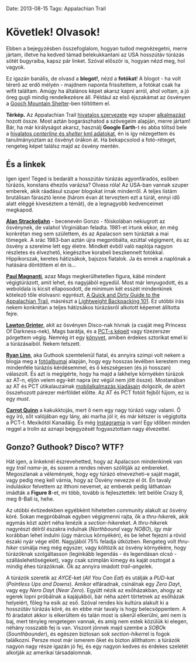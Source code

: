 Date: 2013-08-15
Tags: Appalachian Trail

# Követlek! Olvasok!

Ebben a bejegyzésben összefoglalom, hogyan tudod megnézegetni, merre jártam, illetve ha kedved támad belekukkantani az USA hosszútáv túrázás sötét bugyraiba, kapsz pár linket. Szóval először is, hogyan nézd meg, hol vagyok.

Ez igazán banális, de olvasd a **blogot!**, nézd a **fotókat**! A blogot - ha volt térerő az erdő mélyén - majdnem naponta frissítettem, a fotókat csak ha wifit találtam. Amúgy ha általános képet akarsz kapni arról, ahol voltam, a jó öreg gugli mindig rendelkezésre áll. Például az első éjszakámat az ösvényen a [Gooch Mountain Shelter](http://lmgtfy.com/?q=Gooch+Mountain+Shelter)-ben töltöttem el.

**Térkép.** Az Appalachian Trail [hivatalos szervezete](http://www.appalachiantrail.org/) egy szuper [alkalmazást](http://www.appalachiantrail.org/home/explore-the-trail) hozott össze. Most aztán bogarászhatod a szövegeim alapján, merre jártam! Bár, ha már királyságot akarsz, használj **Google Earth**-t és abba töltsd bele a [hivalatos *centerline* és *shelter* kml adatokat](http://www.appalachiantrail.org/home/explore-the-trail/gis-data), én is így nézegettem és tanulmányoztam az ösvényt órákon át. Ha bekapcsolod a fotó-réteget, rengeteg képet találsz majd az ösvény mentén.

## És a linkek

Igen igen! Téged is bedarált a hosszútáv túrázás agyonfáradós, esőben túrázós, konstans éhezős varázsa? Olvass róla! Az USA-ban vannak szuper emberek, akik ráadásul szuper blogokat írnak minderről. A teljes listám brutálisan fárasztó lenne (három évan át terveztem ezt a túrát, ennyi idő alatt eléggé kiveséztem a témát), de a legnagyobb kedvenceimet megkapod.

[**Alan Strackeljahn**](http://www.2000milehike.com/) - becenevén Gonzo - főiskolában nekiugrott az ösvénynek, de valahol Virginiában feladta. 1981-et írtunk ekkor, én még konkrétan meg sem születtem, és az Apalacson sem túráztak a mai tömegek. A srác 1983-ban aztán újra megpróbálta, ezúttal végigment, és az ösvény a szerelme lett egy életre. Mindkét évből való naplója nagyon részletes és élvezhető, kiegészítve korabeli beszkennelt fotókkal. Hippikorszak, keretes hátizsákok, bajszos fiatalok. Ja és ennek a naplónak a hatására döntöttem el én is...

[**Paul Magnanti**](http://www.pmags.com/), azaz Mags megkerülhetetlen figura, kábé mindent végigtúrázott, amit lehet, és nagyjából egyedül. Most már lenyugodott, és a weboldala is kicsit ellaposodott, de minimum két esszét mindenkinek kötelező tőle elolvasni: egyrészt, [A Quick and Dirty Guide to the Appalachian Trail](http://www.pmags.com/a-quick-and-dirty-guide-to-the-appalachian-trail), másrészt a [Lightweight Backpacking 101](http://www.pmags.com/lightweight-backpacking-101). Ez utóbbi írás nekem konkrétan a teljes hátizsákos túrázásról alkotott képemet állította fejre.

[**Lawton Grinter**](http://www.lawtongrinter.com/), akit az ösvényen Disco-nak hívnak (a csaját meg Princess Of Darkness-nek), Mags barátja, és a [PCT-s képeit](https://picasaweb.google.com/lawton.grinter/PCT2008) vagy tízezerszer pörgettem végig. Nemrég írt egy [könyvet](http://www.amazon.com/I-Hike-Lawton-Grinter/dp/0985241500/), amiben érdekes sztorikat emel ki a túrázásaiból. Nekem tetszett.

[**Ryan Linn**](http://www.guthookhikes.com/), aka Guthook szemtelenül fiatal, és annyira szimpi volt nekem a blogja meg a [fotóalbumai](https://picasaweb.google.com/115771443649912405729) alapján, hogy egy hosszas levélben kerestem meg mindenféle túrázós kérdésemmel, és ő készségesen (és jó hosszan) válaszolt. És azt is megígérte, hogy ha majd a lakhelye környékén túrázok az AT-n, eljön velem egy-két napra (ez végül nem jött össze). Mostanában az AT és PCT útikalauzainak [mobilalkalmazás kiadásain](https://play.google.com/store/apps/developer?id=High+Sierra+Attitude,+LLC) dolgozik, de azért összehozott párezer mérföldet előtte. Az AT és PCT fotóit fejből fújom, ez is egy *must*.

[**Carrot Quinn**](http://carrotquinn.wordpress.com/) a kakukktojás, mert ő nem egy nagy túrázó vagy valami. Ő egy író, sőt valójában egy lány, aki marha jól ír, és már kétszer is végigtolta a PCT-t. Mexikótól Kanadáig. És még [Instagramja](http://instagram.com/carrotquinn) is van! Egy időben minden reggel a trolin az aznapi bejegyzését fogyasztottam nagy élvezettel.

## Gonzo? Guthook? Disco? WTF?

Hát igen, a linkeknél észrevehetted, hogy az Apalacson mindenkinek van egy *trail name*-je, és sosem a rendes néven szólítják az embereket. Megoszlanak a vélemények, hogy egy túrázó elnevezheti-e saját magát, vagy pedig meg kell várnia, hogy az Ösvény nevezze el őt. Én tavaly induláskor felvettem az itthoni nevemet, az emberek pedig láthatóan imádták a **Figure 8**-et, mi több, tovább is fejlesztették: lett belőle Crazy 8, meg 8-Ball is, hehe.

Az utóbbi évtizedekben egyébként hihetetlen community alakult az ösvény köré. Sokan megpróbálnak egyben végigmenni rajta, ők a *thru-hiker*ek, akik egymás közt azért néha lenézik a *section-hiker*eket. A *thru-hiker*ek nagyrészt délről északra indulnak (*Northbound* vagy *NOBO*), így már korábban lehet indulni (úgy március környékén), és be lehet fejezni a rövid északi nyár vége előtt. Nagyjából 75% feladja útközben. Rengeteg volt *thru-hiker* csinálja meg még egyszer, vagy költözik az ösvény környékére, hogy túrázóknak szolgáltasson (leginkább legendás - és legendásan olcsó - szálláslehetőségeket), vagy csak szimplán kimegy és kaját osztogat a mindig éhes túrázóknak. Ők az annyira imádott *trail-angel*ek.

A túrázók szeretik az *AYCE*-ket (*All You Can Eat*) és utálják a *PUD*-kat (*Pointless Ups and Downs*). Amikor elfáradnak, csinálnak egy *Zero Day*t, vagy egy *Nero Day*t (*Near Zero*). Együtt nézik az esőházakban, ahogy az egerek lopni próbálnak a kajájukból, bár néha azért törtetnek az esőházak helyeiért, főleg ha esik az eső. Szóval rendes kis kultúra alakult ki a hosszútáv túrázás köré, és én ebbe már tavaly is hogy belecsöppentem. A fő áradatot akkor is elkerültem és talán most is sikerül elkerülni, ami nem is baj, mert tényleg rengetegen vannak, és amíg nem estek közülük ki elegen, néhány rosszabb fej is van. Viszont jönnek majd szembe a *SOBO*k (*Sounthbounder*), és egészen biztosan sok *section-hiker*rel is fogok találkozni. Persze most már ismerem őket és bizton állíthatom: a túrázók nagyon nagy része igazán jó fej, és egy nagyon kedves és érdekes szeletét alkotják az amerikai társadalomnak.
